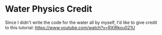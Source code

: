 # Water Physics Credit

Since I didn't write the code for the water all by myself, I'd like to give credit to this tutorial:
https://www.youtube.com/watch?v=RXIRkou021U